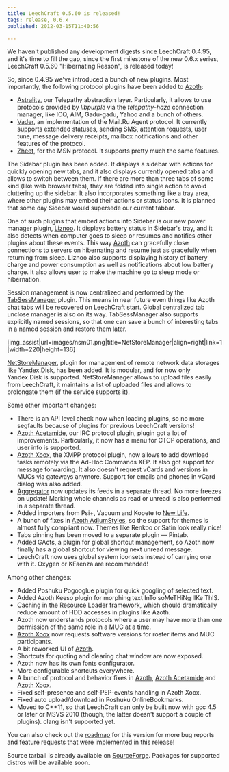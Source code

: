 ```yaml
---
title: LeechCraft 0.5.60 is released!
tags: release, 0.6.x
published: 2012-03-15T11:40:56

---
```


We haven't published any development digests since LeechCraft 0.4.95,
and it's time to fill the gap, since the first milestone of the new
0.6.x series, LeechCraft 0.5.60 "Hibernating Reason", is released
today!

So, since 0.4.95 we've introduced a bunch of new plugins. Most
importantly, the following protocol plugins have been added to
[Azoth](/plugins-azoth):

- [Astrality](/plugins-azoth-astrality), our Telepathy
  abstraction layer. Particularly, it allows to use protocols provided
  by *libpurple* via the *telepathy-haze* connection manager, like
  ICQ, AIM, Gadu-gadu, Yahoo and a bunch of others.
- [Vader](/plugins-azoth-vader), an implementation of the Mail.Ru
  Agent protocol. It currently supports extended statuses, sending
  SMS, attention requests, user tune, message delivery receipts,
  mailbox notifications and other features of the protocol.
- [Zheet](/plugins-azoth-zheet), for the MSN protocol. It supports
  pretty much the same features.

The Sidebar plugin has been added. It displays a sidebar with actions
for quickly opening new tabs, and it also displays currently opened tabs
and allows to switch between them. If there are more than three tabs of
some kind (like web browser tabs), they are folded into single action to
avoid cluttering up the sidebar. It also incorporates something like a
tray area, where other plugins may embed their actions or status icons.
It is planned that some day Sidebar would supersede our current tabbar.

One of such plugins that embed actions into Sidebar is our new power
manager plugin, [Liznoo](/plugins-liznoo). It displays battery status in
Sidebar's tray, and it also detects when computer goes to sleep or
resumes and notifies other plugins about these events. This way
[Azoth](/plugins-azoth) can gracefully close connections to servers on
hibernating and resume just as gracefully when returning from sleep.
Liznoo also supports displaying history of battery charge and power
consumption as well as notifications about low battery charge. It also
allows user to make the machine go to sleep mode or hibernation.

Session management is now centralized and performed by the
[TabSessManager](/plugins-tabsessmanager) plugin. This means in near
future even things like Azoth chat tabs will be recovered on LeechCraft
start. Global centralized tab unclose manager is also on its way.
TabSessManager also supports explicitly named sessions, so that one can
save a bunch of interesting tabs in a named session and restore them
later.

\[img\_assist|url=images/nsm01.png|title=NetStoreManager|align=right|link=1|width=220|height=136\]

[NetStoreManager](/plugins-netstoremanager), plugin for management of
remote network data storages like Yandex.Disk, has been added. It is
modular, and for now only Yandex.Disk is supported. NetStoreManager
allows to upload files easily from LeechCraft, it maintains a list of
uploaded files and allows to prolongate them (if the service supports
it).

Some other important changes:

- There is an API level check now when loading plugins, so no more
  segfaults because of plugins for previous LeechCraft versions!
- [Azoth Acetamide](/plugins-azoth-acetamide), our IRC protocol
  plugin, plugin got a lot of improvements. Particularly, it now has a
  menu for CTCP operations, and user info is supported.
- [Azoth Xoox](/plugins-azoth-xoox), the XMPP protocol plugin, now
  allows to add download tasks remotely via the Ad-Hoc Commands XEP.
  It also got support for message forwarding. It also doesn't request
  vCards and versions in MUCs via gateways anymore. Support for emails
  and phones in vCard dialog was also added.
- [Aggregator](/plugins-aggregator) now updates its feeds in a
  separate thread. No more freezes on update! Marking whole channels
  as read or unread is also performed in a separate thread.
- Added importers from Psi+, Vacuum and Kopete to [New
  Life](/plugins-newlife).
- A bunch of fixes in [Azoth AdiumStyles](/plugins-azoth-adiumstyles),
  so the support for themes is almost fully compliant now. Themes like
  Renkoo or Satin look really nice!
- Tabs pinning has been moved to a separate plugin — Pintab.
- Added GActs, a plugin for global shortcut management, so Azoth now
  finally has a global shortcut for viewing next unread message.
- LeechCraft now uses global system iconsets instead of carrying one
  with it. Oxygen or KFaenza are recommended!

Among other changes:

- Added Poshuku Pogooglue plugin for quick googling of selected text.
- Added Azoth Keeso plugin for morphing text InTo soMeTHiNg lIKe ThIS.
- Caching in the Resource Loader framework, which should dramatically
  reduce amount of HDD accesses in plugins like Azoth.
- Azoth now understands protocols where a user may have more than one
  permission of the same role in a MUC at a time.
- [Azoth Xoox](/plugins-azoth-xoox) now requests software versions for
  roster items and MUC participants.
- A bit reworked UI of [Azoth](/plugins-azoth).
- Shortcuts for quoting and clearing chat window are now exposed.
- Azoth now has its own fonts configurator.
- More configurable shortcuts everywhere.
- A bunch of protocol and behavior fixes in [Azoth](/plugins-azoth),
  [Azoth Acetamide](/plugins-azoth-acetamide) and [Azoth
  Xoox](/plugins-azoth-xoox).
- Fixed self-presence and self-PEP-events handling in Azoth Xoox.
- Fixed auto upload/download in Poshuku OnlineBookmarks.
- Moved to C++11, so that LeechCraft can only be built now with gcc
  4.5 or later or MSVS 2010 (though, the latter doesn't support a
  couple of plugins). clang isn't supported yet.

You can also check out the
[roadmap](http://dev.leechcraft.org/versions/17) for this version for
more bug reports and feature requests that were implemented in this
release!

Source tarball is already available on
[SourceForge](http://sourceforge.net/projects/leechcraft/files/LeechCraft/0.5.60/leechcraft-0.5.60.tar.xz/download).
Packages for supported distros will be available soon.
